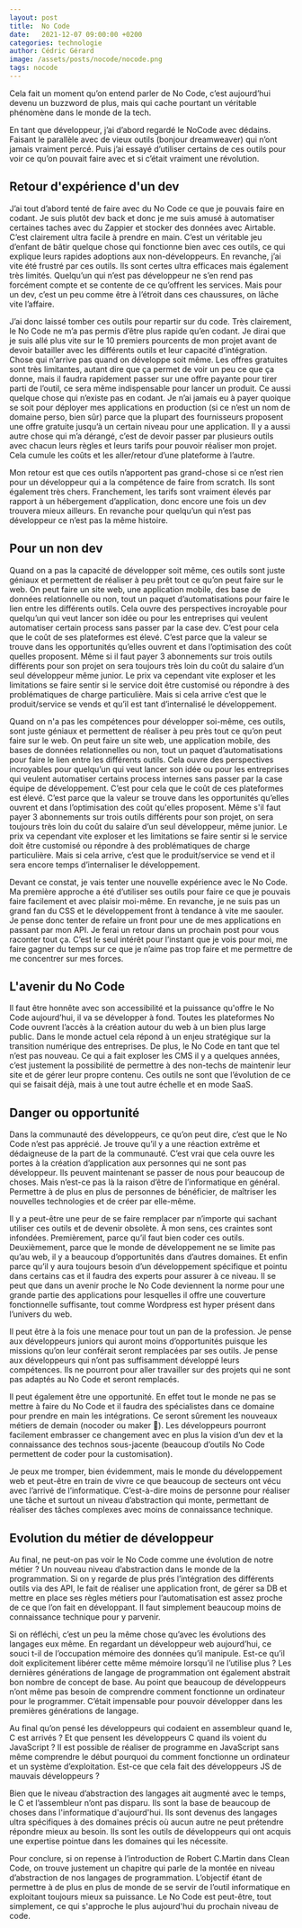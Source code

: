 ```yaml
---
layout: post
title:  No Code
date:   2021-12-07 09:00:00 +0200
categories: technologie
author: Cédric Gérard
image: /assets/posts/nocode/nocode.png
tags: nocode
---
```


Cela fait un moment qu’on entend parler de No Code, c’est aujourd’hui devenu un buzzword de plus, mais qui cache pourtant un véritable phénomène dans le monde de la tech.

En tant que développeur, j’ai d’abord regardé le NoCode avec dédains. Faisant le parallèle avec de vieux outils (bonjour dreamweaver) qui n’ont jamais vraiment percé. Puis j’ai essayé d’utiliser certains de ces outils pour voir ce qu’on pouvait faire avec et si c’était vraiment une révolution.

## Retour d'expérience d'un dev

J’ai tout d’abord tenté de faire avec du No Code ce que je pouvais faire en codant. Je suis plutôt dev back et donc je me suis amusé à automatiser certaines taches avec du Zappier et stocker des données avec Airtable. C’est clairement ultra facile à prendre en main. C’est un véritable jeu d’enfant de bâtir quelque chose qui fonctionne bien avec ces outils, ce qui explique leurs rapides adoptions aux non-développeurs. En revanche, j’ai vite été frustré par ces outils. Ils sont certes ultra efficaces mais également très limités. Quelqu’un qui n’est pas développeur ne s’en rend pas forcément compte et se contente de ce qu’offrent les services. Mais pour un dev, c’est un peu comme être à l’étroit dans ces chaussures, on lâche vite l’affaire.

J’ai donc laissé tomber ces outils pour repartir sur du code. Très clairement, le No Code ne m’a pas permis d’être plus rapide qu’en codant. Je dirai que je suis allé plus vite sur le 10 premiers pourcents de mon projet avant de devoir batailler avec les différents outils et leur capacité d’intégration. Chose qui n’arrive pas quand on développe soit même. Les offres gratuites sont très limitantes, autant dire que ça permet de voir un peu ce que ça donne, mais il faudra rapidement passer sur une offre payante pour tirer parti de l’outil, ce sera même indispensable pour lancer un produit. Ce aussi quelque chose qui n’existe pas en codant. Je n’ai jamais eu à payer quoique se soit pour déployer mes applications en production (si ce n’est un nom de domaine perso, bien sûr) parce que la plupart des fournisseurs proposent une offre gratuite jusqu’à un certain niveau pour une application. Il y a aussi autre chose qui m’a dérangé, c’est de devoir passer par plusieurs outils avec chacun leurs règles et leurs tarifs pour pouvoir réaliser mon projet. Cela cumule les coûts et les aller/retour d’une plateforme à l’autre.

Mon retour est que ces outils n’apportent pas grand-chose si ce n’est rien pour un développeur qui a la compétence de faire from scratch. Ils sont également très chers. Franchement, les tarifs sont vraiment élevés par rapport à un hébergement d’application, donc encore une fois un dev trouvera mieux ailleurs. En revanche pour quelqu’un qui n’est pas développeur ce n’est pas la même histoire.

## Pour un non dev

Quand on a pas la capacité de développer soit même, ces outils sont juste géniaux et permettent de réaliser à peu prêt tout ce qu’on peut faire sur le web. On peut faire un site web, une application mobile, des base de données relationnelle ou non, tout un paquet d’automatisations pour faire le lien entre les différents outils. Cela ouvre des perspectives incroyable pour quelqu’un qui veut lancer son idée ou pour les entreprises qui veulent automatiser certain process sans passer par la case dev. C’est pour cela que le coût de ses plateformes est élevé. C’est parce que la valeur se trouve dans les opportunités qu’elles ouvrent et dans l’optimisation des coût quelles proposent. Même si il faut payer 3 abonnements sur trois outils différents pour son projet on sera toujours très loin du coût du salaire d’un seul développeur même junior. Le prix va cependant vite exploser et les limitations se faire sentir si le service doit être customisé ou répondre à des problématiques de charge particulière. Mais si cela arrive c’est que le produit/service se vends et qu’il est tant d’internalisé le développement.

Quand on n'a pas les compétences pour développer soi-même, ces outils, sont juste géniaux et permettent de réaliser à peu près tout ce qu’on peut faire sur le web. On peut faire un site web, une application mobile, des bases de données relationnelles ou non, tout un paquet d’automatisations pour faire le lien entre les différents outils. Cela ouvre des perspectives incroyables pour quelqu’un qui veut lancer son idée ou pour les entreprises qui veulent automatiser certains process internes sans passer par la case équipe de développement. C’est pour cela que le coût de ces plateformes est élevé. C’est parce que la valeur se trouve dans les opportunités qu’elles ouvrent et dans l’optimisation des coût qu'elles proposent. Même s'il faut payer 3 abonnements sur trois outils différents pour son projet, on sera toujours très loin du coût du salaire d’un seul développeur, même junior. Le prix va cependant vite exploser et les limitations se faire sentir si le service doit être customisé ou répondre à des problématiques de charge particulière. Mais si cela arrive, c’est que le produit/service se vend et il sera encore temps d’internaliser le développement.

Devant ce constat, je vais tenter une nouvelle expérience avec le No Code. Ma première approche a été d’utiliser ses outils pour faire ce que je pouvais faire facilement et avec plaisir moi-même. En revanche, je ne suis pas un grand fan du CSS et le développement front à tendance à vite me saouler. Je pense donc tenter de refaire un front pour une de mes applications en passant par mon API. Je ferai un retour dans un prochain post pour vous raconter tout ça. C’est le seul intérêt pour l’instant que je vois pour moi, me faire gagner du temps sur ce que je n’aime pas trop faire et me permettre de me concentrer sur mes forces.

## L'avenir du No Code

Il faut être honnête avec son accessibilité et la puissance qu'offre le No Code aujourd’hui, il va se développer à fond. Toutes les plateformes No Code ouvrent l’accès à la création autour du web à un bien plus large public. Dans le monde actuel cela répond à un enjeu stratégique sur la transition numérique des entreprises. De plus, le No Code en tant que tel n’est pas nouveau. Ce qui a fait exploser les CMS il y a quelques années, c’est justement la possibilité de permettre à des non-techs de maintenir leur site et de gérer leur propre contenu. Ces outils ne sont que l’évolution de ce qui se faisait déjà, mais à une tout autre échelle et en mode SaaS.

## Danger ou opportunité

Dans la communauté des développeurs, ce qu’on peut dire, c’est que le No Code n’est pas apprécié. Je trouve qu’il y a une réaction extrême et dédaigneuse de la part de la communauté. C’est vrai que cela ouvre les portes à la création d’application aux personnes qui ne sont pas développeur. Ils peuvent maintenant se passer de nous pour beaucoup de choses. Mais n’est-ce pas là la raison d’être de l’informatique en général. Permettre à de plus en plus de personnes de bénéficier, de maîtriser les nouvelles technologies et de créer par elle-même.

Il y a peut-être une peur de se faire remplacer par n’importe qui sachant utiliser ces outils et de devenir obsolète. À mon sens, ces craintes sont infondées. Premièrement, parce qu’il faut bien coder ces outils. Deuxièmement, parce que le monde de développement ne se limite pas qu’au web, il y a beaucoup d’opportunités dans d’autres domaines. Et enfin parce qu’il y aura toujours besoin d’un développement spécifique et pointu dans certains cas et il faudra des experts pour assurer à ce niveau. Il se peut que dans un avenir proche le No Code deviennent la norme pour une grande partie des applications pour lesquelles il offre une couverture fonctionnelle suffisante, tout comme Wordpress est hyper présent dans l’univers du web.

Il peut être à la fois une menace pour tout un pan de la profession. Je pense aux développeurs juniors qui auront moins d’opportunités puisque les missions qu’on leur conférait seront remplacées par ses outils. Je pense aux développeurs qui n’ont pas suffisamment développé leurs compétences. Ils ne pourront pour aller travailler sur des projets qui ne sont pas adaptés au No Code et seront remplacés.

Il peut également être une opportunité. En effet tout le monde ne pas se mettre à faire du No Code et il faudra des spécialistes dans ce domaine pour prendre en main les intégrations. Ce seront sûrement les nouveaux métiers de demain (nocoder ou maker 🤔). Les développeurs pourront facilement embrasser ce changement avec en plus la vision d’un dev et la connaissance des technos sous-jacente (beaucoup d’outils No Code permettent de coder pour la customisation). 

Je peux me tromper, bien évidemment, mais le monde du développement web et peut-être en train de vivre ce que beaucoup de secteurs ont vécu avec l’arrivé de l’informatique. C’est-à-dire moins de personne pour réaliser une tâche et surtout un niveau d’abstraction qui monte, permettant de réaliser des tâches complexes avec moins de connaissance technique.

## Evolution du métier de développeur

Au final, ne peut-on pas voir le No Code comme une évolution de notre métier ? Un nouveau niveau d’abstraction dans le monde de la programmation. Si on y regarde de plus prés l’intégration des différents outils via des API, le fait de réaliser une application front, de gérer sa DB et mettre en place ses règles métiers pour l’automatisation est assez proche de ce que l’on fait en développant. Il faut simplement beaucoup moins de connaissance technique pour y parvenir.

Si on réfléchi, c’est un peu la même chose qu’avec les évolutions des langages eux même. En regardant un développeur web aujourd’hui, ce souci t-il de l’occupation mémoire des données qu’il manipule. Est-ce qu’il doit explicitement libérer cette même mémoire lorsqu’il ne l’utilise plus ? Les dernières générations de langage de programmation ont également abstrait bon nombre de concept de base. Au point que beaucoup de développeurs n’ont même pas besoin de comprendre comment fonctionne un ordinateur pour le programmer. C’était impensable pour pouvoir développer dans les premières générations de langage.

Au final qu’on pensé les développeurs qui codaient en assembleur quand le, C est arrivés ? Et que pensent les développeurs C quand ils voient du JavaScript ? Il est possible de réaliser de programme en JavaScript sans même comprendre le début pourquoi du comment fonctionne un ordinateur et un système d’exploitation. Est-ce que cela fait des développeurs JS de mauvais développeurs ?

Bien que le niveau d’abstraction des langages ait augmenté avec le temps, le C et l’assembleur n’ont pas disparu. Ils sont la base de beaucoup de choses dans l'informatique d'aujourd'hui. Ils sont devenus des langages ultra spécifiques à des domaines précis où aucun autre ne peut prétendre répondre mieux au besoin. Ils sont les outils de développeurs qui ont acquis une expertise pointue dans les domaines qui les nécessite.

Pour conclure, si on repense à l’introduction de Robert C.Martin dans Clean Code, on trouve justement un chapitre qui parle de la montée en niveau d’abstraction de nos langages de programmation. L’objectif étant de permettre à de plus en plus de monde de se servir de l’outil informatique en exploitant toujours mieux sa puissance. Le No Code est peut-être, tout simplement, ce qui s'approche le plus aujourd'hui du prochain niveau de code.
